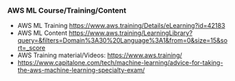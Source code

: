 ### AWS ML Course/Training/Content
* AWS ML Training https://www.aws.training/Details/eLearning?id=42183
* AWS ML Content https://www.aws.training/LearningLibrary?query=&filters=Domain%3A30%20Language%3A1&from=0&size=15&sort=_score
* AWS Training material/Videos: https://www.aws.training/
* https://www.capitalone.com/tech/machine-learning/advice-for-taking-the-aws-machine-learning-specialty-exam/


